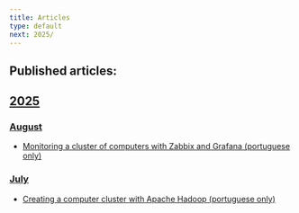 ```yaml
---
title: Articles
type: default
next: 2025/
---
```


## Published articles:

## [2025](2025/)

### [August](2025/08/)

* [Monitoring a cluster of computers with Zabbix and Grafana (portuguese only)](https://devnotes.msglabs.site/articles/2025/08/1-zabbix-and-grafana/)

### [July](2025/07/)

* [Creating a computer cluster with Apache Hadoop (portuguese only)](https://devnotes.msglabs.site/articles/2025/07/1-hadoop-cluster/)
